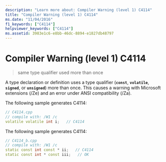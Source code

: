 ```yaml
---
description: "Learn more about: Compiler Warning (level 1) C4114"
title: "Compiler Warning (level 1) C4114"
ms.date: "11/04/2016"
f1_keywords: ["C4114"]
helpviewer_keywords: ["C4114"]
ms.assetid: 3983e1c6-e8bb-46dc-8894-e1827db48797
---
```

# Compiler Warning (level 1) C4114

> same type qualifier used more than once

A type declaration or definition uses a type qualifier (**`const`**, **`volatile`**, **`signed`**, or **`unsigned`**) more than once. This causes a warning with Microsoft extensions (/Ze) and an error under ANSI compatibility (/Za).

The following sample generates C4114:

```cpp
// C4114.cpp
// compile with: /W1 /c
volatile volatile int i;   // C4114
```

The following sample generates C4114:

```cpp
// C4114_b.cpp
// compile with: /W1 /c
static const int const * ii;   // C4114
static const int * const iii;   // OK
```
